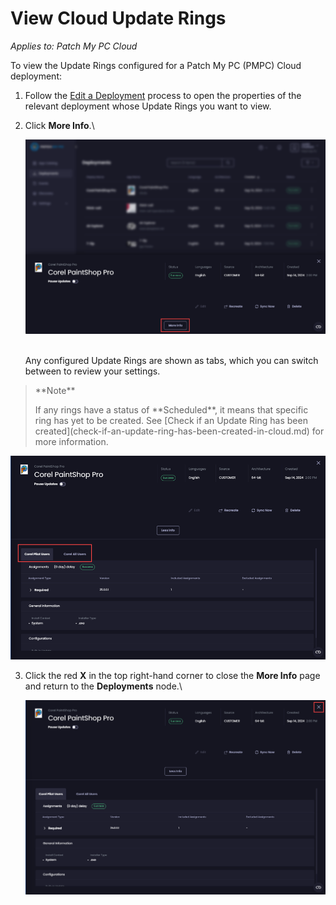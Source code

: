 # View Cloud Update Rings

_Applies to: Patch My PC Cloud_

To view the Update Rings configured for a Patch My PC (PMPC) Cloud deployment:

1. Follow the [Edit a Deployment](../manage-cloud-deployments/edit-a-cloud-deployment.md) process to open the properties of the relevant deployment whose Update Rings you want to view.
2.  Click **More Info**.\\

    ![Clicking "More Info"](/_images/image-(455).png)

    \
    Any configured Update Rings are shown as tabs, which you can switch between to review your settings.

> \*\*Note\*\*
>
> If any rings have a status of \*\*Scheduled\*\*, it means that specific ring has yet to be created. See \[Check if an Update Ring has been created]\(check-if-an-update-ring-has-been-created-in-cloud.md) for more information.

![Configured Update Rings showing as tabs](/_images/image-(456).png)

3.  Click the red **X** in the top right-hand corner to close the **More Info** page and return to the **Deployments** node.\\

    ![Clicking the red X  in the top right-hand corner to close the "More Info" page and return to the "Deployments" node](/_images/image-(457).png)